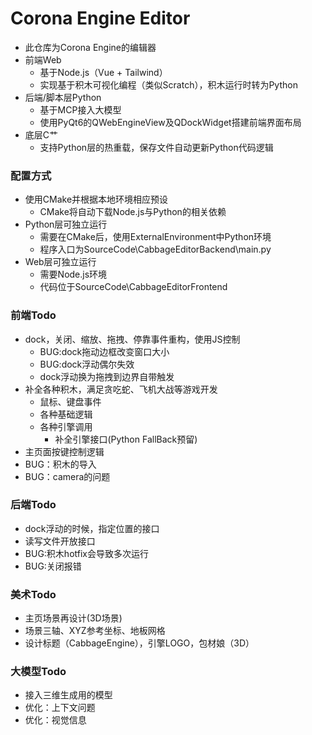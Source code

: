 # Corona Engine Editor
- 此仓库为Corona Engine的编辑器
- 前端Web
	- 基于Node.js（Vue + Tailwind）
	- 实现基于积木可视化编程（类似Scratch），积木运行时转为Python
- 后端/脚本层Python
	- 基于MCP接入大模型
	- 使用PyQt6的QWebEngineView及QDockWidget搭建前端界面布局
- 底层C艹
	- 支持Python层的热重载，保存文件自动更新Python代码逻辑
  
### 配置方式
- 使用CMake并根据本地环境相应预设
	- CMake将自动下载Node.js与Python的相关依赖
- Python层可独立运行
	- 需要在CMake后，使用ExternalEnvironment中Python环境
 	- 程序入口为SourceCode\CabbageEditorBackend\main.py
- Web层可独立运行
	- 需要Node.js环境
 	- 代码位于SourceCode\CabbageEditorFrontend

### 前端Todo
- dock，关闭、缩放、拖拽、停靠事件重构，使用JS控制
	- BUG:dock拖动边框改变窗口大小
 	- BUG:dock浮动偶尔失效
	- dock浮动换为拖拽到边界自带触发
- 补全各种积木，满足贪吃蛇、飞机大战等游戏开发
	- 鼠标、键盘事件
 	- 各种基础逻辑
  	- 各种引擎调用
        - 补全引擎接口(Python FallBack预留)
- 主页面按键控制逻辑
- BUG：积木的导入 
- BUG：camera的问题
  
### 后端Todo
- dock浮动的时候，指定位置的接口
- 读写文件开放接口
- BUG:积木hotfix会导致多次运行
- BUG:关闭报错
  
### 美术Todo
-  主页场景再设计(3D场景) 
-  场景三轴、XYZ参考坐标、地板网格
-  设计标题（CabbageEngine），引擎LOGO，包材娘（3D）

### 大模型Todo
- 接入三维生成用的模型
- 优化：上下文问题
- 优化：视觉信息
